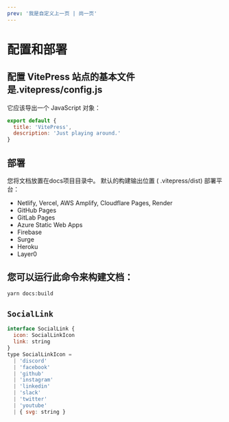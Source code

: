 ```yaml
---
prev: '我是自定义上一页 | 尚一页'
---
```


# 配置和部署

## 配置 VitePress 站点的基本文件是.vitepress/config.js
它应该导出一个 JavaScript 对象：

```js
export default {
  title: 'VitePress',
  description: 'Just playing around.'
}
```

## 部署
您将文档放置在docs项目目录中。
默认的构建输出位置 ( .vitepress/dist)
部署平台：
- Netlify, Vercel, AWS Amplify, Cloudflare Pages, Render
- GitHub Pages
- GitLab Pages
- Azure Static Web Apps
- Firebase
- Surge
- Heroku
- Layer0

## 您可以运行此命令来构建文档：
```sh
yarn docs:build
```

## `SocialLink`

```js
interface SocialLink {
  icon: SocialLinkIcon
  link: string
}
type SocialLinkIcon =
  | 'discord'
  | 'facebook'
  | 'github'
  | 'instagram'
  | 'linkedin'
  | 'slack'
  | 'twitter'
  | 'youtube'
  | { svg: string }

```